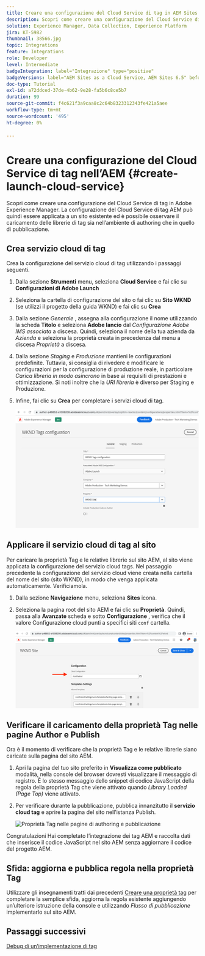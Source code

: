 ```yaml
---
title: Creare una configurazione del Cloud Service di tag in AEM Sites
description: Scopri come creare una configurazione del Cloud Service di tag nell’AEM.
solution: Experience Manager, Data Collection, Experience Platform
jira: KT-5982
thumbnail: 38566.jpg
topic: Integrations
feature: Integrations
role: Developer
level: Intermediate
badgeIntegration: label="Integrazione" type="positive"
badgeVersions: label="AEM Sites as a Cloud Service, AEM Sites 6.5" before-title="false"
doc-type: Tutorial
exl-id: a72ddced-37de-4b62-9e28-fa5b6c8ce5b7
duration: 99
source-git-commit: f4c621f3a9caa8c2c64b8323312343fe421a5aee
workflow-type: tm+mt
source-wordcount: '495'
ht-degree: 0%

---
```


# Creare una configurazione del Cloud Service di tag nell’AEM {#create-launch-cloud-service}

Scopri come creare una configurazione del Cloud Service di tag in Adobe Experience Manager. La configurazione del Cloud Service di tag AEM può quindi essere applicata a un sito esistente ed è possibile osservare il caricamento delle librerie di tag sia nell’ambiente di authoring che in quello di pubblicazione.

## Crea servizio cloud di tag

Crea la configurazione del servizio cloud di tag utilizzando i passaggi seguenti.

1. Dalla sezione **Strumenti** menu, seleziona **Cloud Service** e fai clic su **Configurazioni di Adobe Launch**
1. Seleziona la cartella di configurazione del sito o fai clic su **Sito WKND** (se utilizzi il progetto della guida WKND) e fai clic su **Crea**
1. Dalla sezione _Generale_ , assegna alla configurazione il nome utilizzando la scheda **Titolo** e seleziona **Adobe lancio** dal _Configurazione Adobe IMS associata_ a discesa. Quindi, seleziona il nome della tua azienda da _Azienda_ e seleziona la proprietà creata in precedenza dal menu a discesa _Proprietà_ a discesa.
1. Dalla sezione _Staging_ e _Produzione_ mantieni le configurazioni predefinite. Tuttavia, si consiglia di rivedere e modificare le configurazioni per la configurazione di produzione reale, in particolare _Carica libreria in modo asincrono_ in base ai requisiti di prestazioni e ottimizzazione. Si noti inoltre che la _URI libreria_ è diverso per Staging e Produzione.
1. Infine, fai clic su **Crea** per completare i servizi cloud di tag.

   ![Configurazione Cloud Service di tag](assets/launch-cloud-services-config.png)

## Applicare il servizio cloud di tag al sito

Per caricare la proprietà Tag e le relative librerie sul sito AEM, al sito viene applicata la configurazione del servizio cloud tags. Nel passaggio precedente la configurazione del servizio cloud viene creata nella cartella del nome del sito (sito WKND), in modo che venga applicata automaticamente. Verificiamola.

1. Dalla sezione **Navigazione** menu, seleziona **Sites** icona.

1. Seleziona la pagina root del sito AEM e fai clic su **Proprietà**. Quindi, passa alla **Avanzate** scheda e sotto **Configurazione** , verifica che il valore Configurazione cloud punti a specifici siti `conf` cartella.

   ![Applica configurazione Cloud Service al sito](assets/apply-cloud-services-config-to-site.png)

## Verificare il caricamento della proprietà Tag nelle pagine Author e Publish

Ora è il momento di verificare che la proprietà Tag e le relative librerie siano caricate sulla pagina del sito AEM.

1. Apri la pagina del tuo sito preferito in **Visualizza come pubblicato** modalità, nella console del browser dovresti visualizzare il messaggio di registro. È lo stesso messaggio dello snippet di codice JavaScript della regola della proprietà Tag che viene attivato quando _Library Loaded (Page Top)_ viene attivato.

1. Per verificare durante la pubblicazione, pubblica innanzitutto il **servizio cloud tag** e aprire la pagina del sito nell’istanza Publish.

   ![Proprietà Tag nelle pagine di authoring e pubblicazione](assets/tag-property-on-author-publish-pages.png)

Congratulazioni Hai completato l’integrazione dei tag AEM e raccolta dati che inserisce il codice JavaScript nel sito AEM senza aggiornare il codice del progetto AEM.

## Sfida: aggiorna e pubblica regola nella proprietà Tag

Utilizzare gli insegnamenti tratti dai precedenti [Creare una proprietà tag](./create-tag-property.md) per completare la semplice sfida, aggiorna la regola esistente aggiungendo un’ulteriore istruzione della console e utilizzando _Flusso di pubblicazione_ implementarlo sul sito AEM.

## Passaggi successivi

[Debug di un’implementazione di tag](debug-tags-implementation.md)
